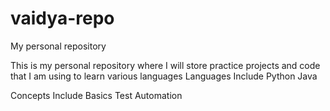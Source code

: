# vaidya-repo
My personal repository

This is my personal repository where I will store practice projects and code that I am using to learn various languages
Languages Include
  Python
  Java
  
Concepts Include
  Basics
  Test Automation
